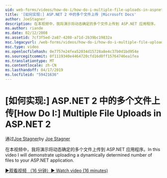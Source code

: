 ```yaml
---
uid: web-forms/videos/how-do-i/how-do-i-multiple-file-uploads-in-aspnet-2
title: '[如何实现:] ASP.NET 2 中的多个文件上传 |Microsoft Docs'
author: JoeStagner
description: 在本视频中，我将演示将动态确定的多个文件上传到 ASP.NET 应用程序。
ms.author: riande
ms.date: 02/12/2008
ms.assetid: 7cf3f5ed-2a87-4208-a71d-2b39bc19832a
msc.legacyurl: /web-forms/videos/how-do-i/how-do-i-multiple-file-uploads-in-aspnet-2
msc.type: video
ms.openlocfilehash: 0e7757e24fea52034d15728a8e4c37b0d1bd954e
ms.sourcegitcommit: 0f1119340e4464720cfd16d0ff15764746ea1fea
ms.translationtype: MT
ms.contentlocale: zh-CN
ms.lasthandoff: 04/17/2019
ms.locfileid: "59421636"
---
```

# <a name="how-do-i--multiple-file-uploads-in-aspnet2"></a><span data-ttu-id="2949d-103">[如何实现:] ASP.NET 2 中的多个文件上传</span><span class="sxs-lookup"><span data-stu-id="2949d-103">[How Do I:]  Multiple File Uploads in ASP.NET 2</span></span>

<span data-ttu-id="2949d-104">通过[Joe Stagner](https://github.com/JoeStagner)</span><span class="sxs-lookup"><span data-stu-id="2949d-104">by [Joe Stagner](https://github.com/JoeStagner)</span></span>

<span data-ttu-id="2949d-105">在本视频中，我将演示将动态确定的多个文件上传到 ASP.NET 应用程序。</span><span class="sxs-lookup"><span data-stu-id="2949d-105">In this video I will demonstrate uploading a dynamically determined number of files to your ASP.NET application.</span></span>

[<span data-ttu-id="2949d-106">&#9654;观看视频 （16 分钟）</span><span class="sxs-lookup"><span data-stu-id="2949d-106">&#9654; Watch video (16 minutes)</span></span>](https://channel9.msdn.com/Blogs/ASP-NET-Site-Videos/how-do-i-multiple-file-uploads-in-aspnet-2)
